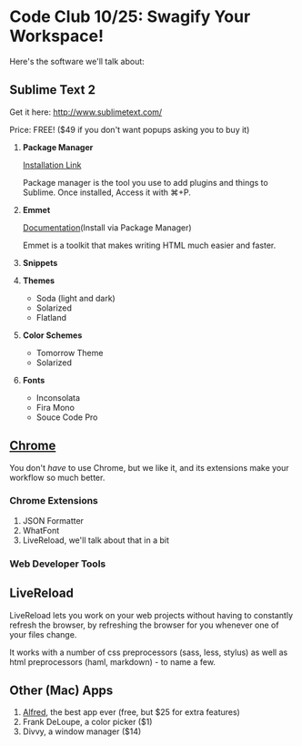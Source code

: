 Code Club 10/25: Swagify Your Workspace!
========================================

Here's the software we'll talk about:

## Sublime Text 2

Get it here: http://www.sublimetext.com/

Price: FREE! ($49 if you don't want popups asking you to buy it)

1.  **Package Manager**
    
    [Installation Link](https://sublime.wbond.net/installation#st2)
    
    Package manager is the tool you use to add plugins and things to Sublime. Once installed, Access it with ⌘+P.

2.  **Emmet**
    
    [Documentation](http://docs.emmet.io/)(Install via Package Manager)

    Emmet is a toolkit that makes writing HTML much easier and faster. 

3.  **Snippets**

4.  **Themes**
    -   Soda (light and dark)
    -   Solarized
    -   Flatland

5.  **Color Schemes**
    -   Tomorrow Theme
    -   Solarized

6.  **Fonts**
    -   Inconsolata
    -   Fira Mono
    -   Souce Code Pro




## [Chrome](https://www.google.com/intl/en/chrome/browser/)

You don't *have* to use Chrome, but we like it, and its extensions make your workflow so much better.

### Chrome Extensions
1. JSON Formatter
2. WhatFont
3. LiveReload, we'll talk about that in a bit

### Web Developer Tools



## LiveReload

LiveReload lets you work on your web projects without having to constantly refresh the browser, by refreshing the browser for you whenever one of your files change.

It works with a number of css preprocessors (sass, less, stylus) as well as html preprocessors (haml, markdown) - to name a few.

## Other (Mac) Apps

1. [Alfred](http://alfredapp.com), the best app ever (free, but $25 for extra features)
2. Frank DeLoupe, a color picker ($1)
3. Divvy, a window manager ($14)

